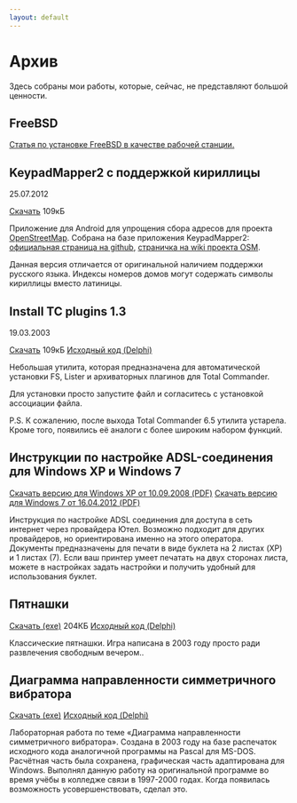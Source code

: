 ```yaml
---
layout: default
---
```

# Архив

Здесь собраны мои работы, которые, сейчас, не представляют большой ценности.

## FreeBSD

[Статья по установке FreeBSD в качестве рабочей станции.](/FreeBSD/desktop/)

## KeypadMapper2 с поддержкой кириллицы

25.07.2012

[Скачать](/download/KeypadMapper2mod.apk) 109кБ

Приложение для Android для упрощения сбора адресов для проекта [OpenStreetMap](http://www.openstreetmap.org). Собрана на базе приложения KeypadMapper2: [официальная страница на github](https://github.com/cobra/KeypadMapper2), [страничка на wiki проекта OSM](http://wiki.openstreetmap.org/wiki/KeypadMapper).

Данная версия отличается от оригинальной наличием поддержки русского языка. Индексы номеров домов могут содержать символы кириллицы вместо латиницы.

## Install TC plugins 1.3

19.03.2003

[Скачать](/download/inst_tc_plugins.zip) 109кБ
[Исходный код (Delphi)](/download/install_tc_plugins_src.zip)

Небольшая утилита, которая предназначена для автоматической установки FS, Lister и архиваторных плагинов для Total Commander.

Для установки просто запустите файл и согласитесь с установкой ассоциации файла.

P.S. К сожалению, после выхода Total Commander 6.5 утилита устарела. Кроме того, появились её аналоги с более широким набором функций.

## Инструкции по настройке ADSL-соединения для Windows XP и Windows 7

[Скачать версию для Windows XP от 10.09.2008 (PDF)](/download/internet-adsl.pdf)
[Скачать версию для Windows 7 от 16.04.2012 (PDF)](/download/internet-adsl-win7.pdf)

Инструкция по настройке ADSL соединения для доступа в сеть интернет через провайдера Ютел. Возможно подходит для других провайдеров, но ориентирована именно на этого оператора. Документы предназначены для печати в виде буклета на 2 листах (XP) и 1 листах (7). Если ваш принтер умеет печатать на двух сторонах листа, можете в настройках задать настройки и получить удобный для использования буклет.

## Пятнашки

[Скачать (exe)](/download/15.exe) 204КБ
[Исходный код (Delphi)](/download/15.zip)

Классические пятнашки. Игра написана в 2003 году просто ради развлечения свободным вечером..

## Диаграмма направленности симметричного вибратора

[Скачать (exe)](/download/dn_sv.exe)
[Исходный код (Delphi)](/download/dn_sv.zip)

Лабораторная работа по теме &laquo;Диаграмма направленности симметричного вибратора&raquo;. Создана в 2003 году на базе распечаток исходного кода аналогичной программы на Pascal для MS-DOS. Расчётная часть была сохранена, графическая часть адаптирована для Windows. Выполнял данную работу на оригинальной программе во время учёбы в колледже связи в 1997-2000 годах. Когда появилась возможность усовершенствовать, сделал это.
